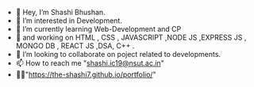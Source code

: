 - 👋 Hey, I’m Shashi Bhushan.
- 👀 I’m interested in Development.
- 🌱 I’m currently learning Web-Development and CP 
- 📲 and working on HTML , CSS , JAVASCRIPT  ,NODE JS ,EXPRESS JS , MONGO DB , REACT JS ,DSA, C++ .
- 💞️ I’m looking to collaborate on poject related to developments.
- 📫 How to reach me "shashi.ic19@nsut.ac.in"
- 👨‍💻"https://the-shashi7.github.io/portfolio/"

